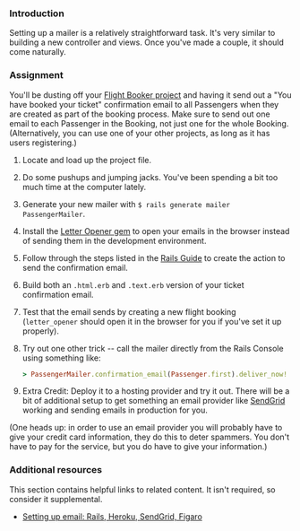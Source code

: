 ### Introduction

Setting up a mailer is a relatively straightforward task. It's very similar to building a new controller and views.  Once you've made a couple, it should come naturally.

### Assignment

You'll be dusting off your [Flight Booker project](/lessons/ruby-on-rails-flight-booker) and having it send out a "You have booked your ticket" confirmation email to all Passengers when they are created as part of the booking process. Make sure to send out one email to each Passenger in the Booking, not just one for the whole Booking. (Alternatively, you can use one of your other projects, as long as it has users registering.)

<div class="lesson-content__panel" markdown="1">

1. Locate and load up the project file.
1. Do some pushups and jumping jacks.  You've been spending a bit too much time at the computer lately.
1. Generate your new mailer with `$ rails generate mailer PassengerMailer`.
1. Install the [Letter Opener gem](https://github.com/ryanb/letter_opener) to open your emails in the browser instead of sending them in the development environment.
1. Follow through the steps listed in the [Rails Guide](http://guides.rubyonrails.org/action_mailer_basics.html) to create the action to send the confirmation email.
1. Build both an `.html.erb` and `.text.erb` version of your ticket confirmation email.
1. Test that the email sends by creating a new flight booking (`letter_opener` should open it in the browser for you if you've set it up properly).
1. Try out one other trick -- call the mailer directly from the Rails Console using something like:

   ```ruby
   > PassengerMailer.confirmation_email(Passenger.first).deliver_now!
   ```

1. Extra Credit: Deploy it to a hosting provider and try it out. There will be a bit of additional setup to get something an email provider like [SendGrid](https://sendgrid.com/) working and sending emails in production for you.

(One heads up: in order to use an email provider you will probably have to give your credit card information, they do this to deter spammers. You don't have to pay for the service, but you do have to give your information.)

</div>

### Additional resources

This section contains helpful links to related content. It isn't required, so consider it supplemental.

- [Setting up email: Rails, Heroku, SendGrid, Figaro](http://howilearnedrails.wordpress.com/2014/02/25/setting-up-email-in-a-rails-4-app-with-action-mailer-in-development-and-sendgrid-in-production-using-heroku/comment-page-1/#comment-79)
